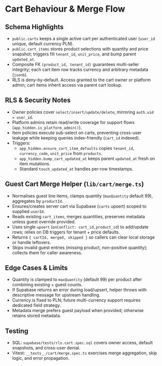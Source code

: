 # Cart Behaviour & Merge Flow

## Schema Highlights

- `public.carts` keeps a single active cart per authenticated user (`user_id` unique, default currency PLN).
- `public.cart_items` stores product selections with quantity and price snapshot; triggers fill `tenant_id`, `unit_price`, and bump parent `updated_at`.
- Composite FK `(product_id, tenant_id)` guarantees multi-seller integrity; each cart item row tracks currency and arbitrary metadata (`jsonb`).
- RLS is deny-by-default. Access granted to the cart owner or platform admin; cart items inherit access via parent cart lookup.

## RLS & Security Notes

- Owner policies cover `select/insert/update/delete`, mirroring `auth.uid = user_id`.
- Platform admins retain read/write coverage for support flows (`app_hidden.is_platform_admin()`).
- Item policies execute sub-select on carts, preventing cross-user leakage while keeping queries index-friendly (`cart_id` indexed).
- Triggers:
  - `app_hidden.ensure_cart_item_defaults` copies `tenant_id`, `currency_code`, `unit_price` from `products`.
  - `app_hidden.bump_cart_updated_at` keeps parent `updated_at` fresh on item mutations.
  - Standard `touch_updated_at` handles per-row timestamps.

## Guest Cart Merge Helper (`lib/cart/merge.ts`)

- Normalises guest line items, clamps quantity (`maxQuantity` default 99), aggregates by `productId`.
- Ensures/creates server cart via Supabase (`carts` upsert) scoped to supplied `userId`.
- Reads existing `cart_items`, merges quantities, preserves metadata unless guest override provided.
- Uses single `upsert` (`onConflict: cart_id,product_id`) to add/update rows; relies on DB triggers for tenant + price defaults.
- Returns `{ cartId, merged, skipped }` so callers can clear local storage or handle leftovers.
- Skips invalid guest entries (missing product, non-positive quantity); collects them for caller awareness.

## Edge Cases & Limits

- Quantity is clamped to `maxQuantity` (default 99) per product after combining existing + guest counts.
- If Supabase returns an error during load/upsert, helper throws with descriptive message for upstream handling.
- Currency is fixed to PLN; future multi-currency support requires dedicated field strategy.
- Metadata merge prefers guest payload when provided; otherwise retains stored metadata.

## Testing

- SQL: `supabase/tests/rls.cart.spec.sql` covers owner access, default snapshots, and cross-user denial.
- Vitest: `__tests__/cart/merge.spec.ts` exercises merge aggregation, skip logic, and error propagation.
